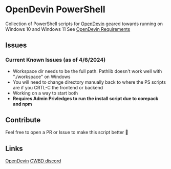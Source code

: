 # OpenDevin PowerShell
Collection of PowerShell scripts for [OpenDevin](https://github.com/OpenDevin/OpenDevin) geared towards running on Windows 10 and Windows 11
See [OpenDevin Requirements](https://github.com/OpenDevin/OpenDevin?tab=readme-ov-file#-get-started)

## Issues
### Current Known Issues (as of 4/6/2024)
- Workspace dir needs to be the full path. Pathlib doesn't work well with "./workspace" on Windows
- You will need to change directory manually back to where the PS scripts are if you CRTL-C the frontend or backend
- Working on a way to start both
- **Requires Admin Privledges to run the install script due to corepack and npm**

## Contribute
Feel free to open a PR or Issue to make this script better 🚀

## Links
[OpenDevin](https://github.com/OpenDevin/OpenDevin)
[CWBD discord](https://discord.gg/canwebeatdevin)

